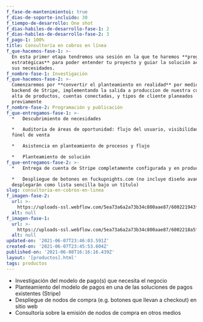```yaml
---
f_fase-de-mantenimientoi: true
f_dias-de-soporte-incluido: 30
f_tiempo-de-desarrollo: One shot
f_dias-habiles-de-desarrollo-fase-1: 2
f_dias-habiles-de-desarrollo-fase-2: 3
f_pago-1: 100%
title: Consultoría en cobros en línea
f_que-hacemos-fase-1: >-
  En esta primer etapa tendremos una sesión en la que te haremos **preguntas
  estratégicas** para poder entender tu proyecto y guiar la solución acorde a
  sus necesidades.
f_nombre-fase-1: Investigación
f_que-hacemos-fase-2: >-
  Comenzaremos por **convertir el planteamiento en realidad** por medio del
  backend de Stripe, implementando la salida a produccion de nuestra cuenta, la
  alta de productos, cuentas conectadas, y tipos de cliente planeados
  previamente
f_nombre-fase-2: Programación y publicación
f_que-entregamos-fase-1: >-
  *   Descubrimiento de necesidades

  *   Auditoria de áreas de oportunidad: flujo del usuario, visibilidad de CTAs,
  fúnel de venta

  *   Asistencia en planteamiento de procesos y flujo

  *   Planteamiento de solución
f_que-entregamos-fase-2: >-
  *   Entrega de cuenta de Stripe completamente configurada y en producción

  *   Despliegue de botones en fuckupnights.com (no incluye diseño avanzado, se
  desplegarán como lista sencilla bajo un título)
slug: consultoria-en-cobros-en-linea
f_imagen-fase-2:
  url: >-
    https://uploads-ssl.webflow.com/5ea73a6a2a73b34c800aae87/600221943f13767943a3875c_undraw_Data_points_re_vkpq.svg
  alt: null
f_imagen-fase-1:
  url: >-
    https://uploads-ssl.webflow.com/5ea73a6a2a73b34c800aae87/6002218a5f56857769c4ed09_undraw_Work_chat_re_qes4.svg
  alt: null
updated-on: '2021-06-07T23:46:03.591Z'
created-on: '2021-06-07T23:45:53.604Z'
published-on: '2021-06-08T16:16:16.439Z'
layout: '[productos].html'
tags: productos
---
```


*   Investigación del modelo de pago(s) que necesita el negocio
*   Planteamiento del modelo de pagos en una de las soluciones de pagos existentes (Stripe)
*   Despliegue de nodos de compra (e.g. botones que llevan a checkout) en sitio web
*   Consultoría sobre la emisión de nodos de compra en otros medios
